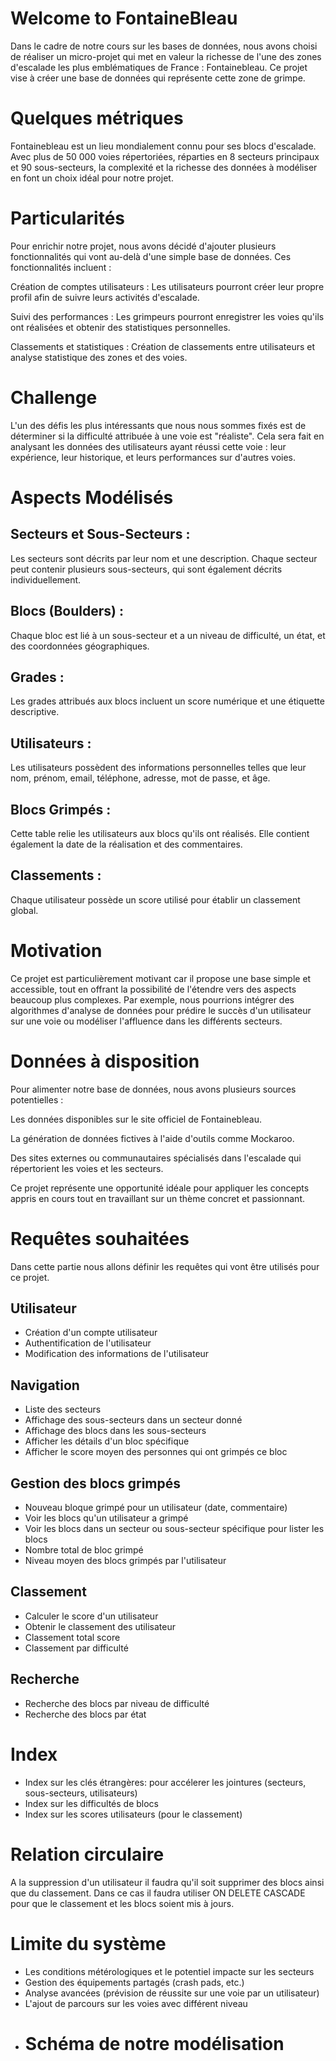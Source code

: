 # Welcome to FontaineBleau

Dans le cadre de notre cours sur les bases de données, nous avons choisi de réaliser un micro-projet qui met en valeur la richesse de l'une des zones d'escalade les plus emblématiques de France : Fontainebleau. Ce projet vise à créer une base de données qui représente cette zone de grimpe.

# Quelques métriques

Fontainebleau est un lieu mondialement connu pour ses blocs d'escalade. Avec plus de 50 000 voies répertoriées, réparties en 8 secteurs principaux et 90 sous-secteurs, la complexité et la richesse des données à modéliser en font un choix idéal pour notre projet.

# Particularités

Pour enrichir notre projet, nous avons décidé d'ajouter plusieurs fonctionnalités qui vont au-delà d'une simple base de données. Ces fonctionnalités incluent :

Création de comptes utilisateurs : Les utilisateurs pourront créer leur propre profil afin de suivre leurs activités d'escalade.

Suivi des performances : Les grimpeurs pourront enregistrer les voies qu'ils ont réalisées et obtenir des statistiques personnelles.

Classements et statistiques : Création de classements entre utilisateurs et analyse statistique des zones et des voies.

# Challenge

L'un des défis les plus intéressants que nous nous sommes fixés est de déterminer si la difficulté attribuée à une voie est "réaliste". Cela sera fait en analysant les données des utilisateurs ayant réussi cette voie : leur expérience, leur historique, et leurs performances sur d'autres voies.

# Aspects Modélisés
## Secteurs et Sous-Secteurs :

Les secteurs sont décrits par leur nom et une description.
Chaque secteur peut contenir plusieurs sous-secteurs, qui sont également décrits individuellement.
## Blocs (Boulders) :

Chaque bloc est lié à un sous-secteur et a un niveau de difficulté, un état, et des coordonnées géographiques.
## Grades :

Les grades attribués aux blocs incluent un score numérique et une étiquette descriptive.
## Utilisateurs :

Les utilisateurs possèdent des informations personnelles telles que leur nom, prénom, email, téléphone, adresse, mot de passe, et âge.
## Blocs Grimpés :

Cette table relie les utilisateurs aux blocs qu'ils ont réalisés. Elle contient également la date de la réalisation et des commentaires.
## Classements :

Chaque utilisateur possède un score utilisé pour établir un classement global.

# Motivation

Ce projet est particulièrement motivant car il propose une base simple et accessible, tout en offrant la possibilité de l'étendre vers des aspects beaucoup plus complexes. Par exemple, nous pourrions intégrer des algorithmes d'analyse de données pour prédire le succès d'un utilisateur sur une voie ou modéliser l'affluence dans les différents secteurs.

# Données à disposition

Pour alimenter notre base de données, nous avons plusieurs sources potentielles :

Les données disponibles sur le site officiel de Fontainebleau.

La génération de données fictives à l'aide d'outils comme Mockaroo.

Des sites externes ou communautaires spécialisés dans l'escalade qui répertorient les voies et les secteurs.

Ce projet représente une opportunité idéale pour appliquer les concepts appris en cours tout en travaillant sur un thème concret et passionnant.
# Requêtes souhaitées
Dans cette partie nous allons définir les requêtes qui vont être utilisés pour ce projet.
## Utilisateur
- Création d'un compte utilisateur
- Authentification de l'utilisateur
- Modification des informations de l'utilisateur
## Navigation
- Liste des secteurs
- Affichage des sous-secteurs dans un secteur donné
- Affichage des blocs dans les sous-secteurs
- Afficher les détails d'un bloc spécifique
- Afficher le score moyen des personnes qui ont grimpés ce bloc
## Gestion des blocs grimpés
- Nouveau bloque grimpé pour un utilisateur (date, commentaire)
- Voir les blocs qu'un utilisateur a grimpé
- Voir les blocs dans un secteur ou sous-secteur spécifique pour lister les blocs
- Nombre total de bloc grimpé
- Niveau moyen des blocs grimpés par l'utilisateur
## Classement
- Calculer le score d'un utilisateur
- Obtenir le classement des utilisateur
- Classement total score
- Classement par difficulté
## Recherche
- Recherche des blocs par niveau de difficulté
- Recherche des blocs par état
# Index
- Index sur les clés étrangères: pour accélerer les jointures (secteurs, sous-secteurs, utilisateurs)
- Index sur les difficultés de blocs
- Index sur les scores utilisateurs (pour le classement)
# Relation circulaire
A la suppression d'un utilisateur il faudra qu'il soit supprimer des blocs ainsi que du classement. Dans ce cas il faudra utiliser ON DELETE CASCADE pour que le classement et les blocs soient mis à jours.
# Limite du système
- Les conditions métérologiques et le potentiel impacte sur les secteurs
- Gestion des équipements partagés (crash pads, etc.)
- Analyse avancées (prévision de réussite sur une voie par un utilisateur)
- L'ajout de parcours sur les voies avec différent niveau
- # Schéma de notre modélisation 




